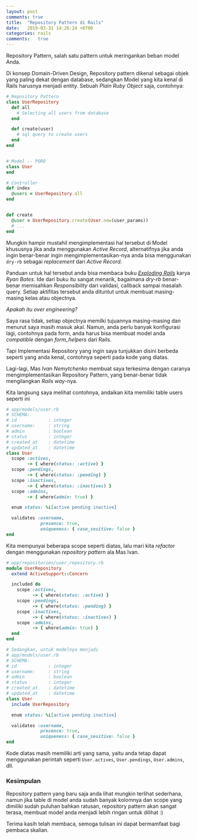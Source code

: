 ```yaml
---
layout: post
comments: true
title:  "Repository Pattern di Rails"
date:   2019-03-31 14:26:24 +0700
categories: rails
comments:   true
---
```


Repository Pattern, salah satu pattern untuk meringankan beban model Anda.

Di konsep Domain-Driven Design, Repository pattern dikenal sebagai objek yang paling dekat dengan database, sedangkan Model yang kita kenal di Rails harusnya menjadi entity. Sebuah *Plain Ruby Object* saja, contohnya:
```rb
# Repository Pattern
class UserRepository
  def all
    # Selecting all users from database
  end

  def create(user)
    # sql query to create users
  end
end


# Model -- PORO
class User
end

# Controller
def index
  @users = UserRepository.all
end


def create
  @user = UserRepository.create(User.new(user_params))
  # ...
end
```

Mungkin hampir mustahil mengimplementasi hal tersebut di Model khususnya jika anda menggunakan *Active Record*, alternatifnya jika anda ingin benar-benar ingin mengimplementasikan-nya anda bisa menggunakan `dry-rb` sebagai *replacement* dari *Active Record*.

Panduan untuk hal tersebut anda bisa membaca buku [*Exploding Rails*](https://leanpub.com/explodingrails) karya *Ryan Bates*. Ide dari buku itu sangat menarik, bagaimana *dry-rb* benar-benar memisahkan *Responsibility* dari validasi, callback sampai masalah query. Setiap aktifitas tersebut anda dituntut untuk membuat masing-masing kelas atau objectnya.

*Apakah itu over engineering?*

Saya rasa tidak, setiap objectnya memilki tujuannya masing-masing dan menurut saya masih masuk akal. Namun, anda perlu banyak konfigurasi lagi, contohnya pada form, anda harus bisa membuat model anda *compatible* dengan *form_helpers* dari Rails.

Tapi Implementasi Repository yang ingin saya tunjukkan disini berbeda seperti yang anda kenal, contohnya seperti pada kode yang diatas.

Lagi-lagi, Mas *Ivan Nemytchenko* membuat saya terkesima dengan caranya mengimplementasikan Repository Pattern, yang benar-benar tidak mengilangkan *Rails way*-nya.

Kita langsung saya melihat contohnya, andaikan kita memiliki table users seperti ini
```rb
# app/models/user.rb
# SCHEMA:
# id            : integer
# username:     : string
# admin         : boolean
# status        : integer
# created_at    : datetime
# updated_at    : datetime
class User
  scope :actives,
        -> { where(status: :active) }
  scope :pendings,
        -> { where(status: :pending) }
  scope :inactives,
        -> { where(status: :inactives) }
  scope :admins,
        -> { where(admin: true) }

  enum status: %i[active pending inactive]

  validates :username,
             presence: true,
             uniqueness: { case_sesitive: false }
end
```

Kita mempunyai beberapa scope seperti diatas, lalu mari kita *refactor* dengan menggunakan *repository pattern* ala Mas Ivan.

```rb
# app/repositories/user_repository.rb
module UserRepository
  extend ActiveSupport::Concern

  included do
    scope :actives,
          -> { where(status: :active) }
    scope :pendings,
          -> { where(status: :pending) }
    scope :inactives,
          -> { where(status: :inactives) }
    scope :admins,
          -> { where(admin: true) }
  end
end

# Sedangkan, untuk modelnya menjadi
# app/models/user.rb
# SCHEMA:
# id            : integer
# username:     : string
# admin         : boolean
# status        : integer
# created_at    : datetime
# updated_at    : datetime
class User
  include UserRepository

  enum status: %i[active pending inactive]

  validates :username,
             presence: true,
             uniqueness: { case_sesitive: false }
end
```

Kode diatas masih memiliki arti yang sama, yaitu anda tetap dapat menggunakan perintah seperti `User.actives`, `User.pendings`, `User.admins`, dll.

### Kesimpulan
Repository pattern yang baru saja anda lihat mungkin terlihat sederhana, namun jika table di model anda sudah banyak kolomnya dan scope yang dimiliki sudah puluhan bahkan ratusan, repository pattern akan sangat terasa, membuat model anda menjadi lebih ringan untuk dilihat :)

Terima kasih telah membaca, semoga tulisan ini dapat bermamfaat bagi pembaca skalian.
